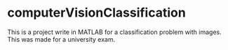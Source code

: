 # computerVisionClassification
This is a project write in MATLAB for a classification problem with images. This was made for a university exam.
